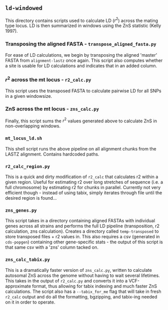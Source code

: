 
## `ld-windowed`

This directory contains scripts used to calculate LD ($r^2$) across the mating type
locus. LD is then summarized in windows using the ZnS statistic (Kelly 1997).

### Transposing the aligned FASTA - `transpose_aligned_fasta.py`

For ease of LD calculations, we begin by transposing the aligned 'master' 
FASTA from `alignment-lastz` once again. This script also computes whether a
site is usable for LD calculations and indicates that in an added column.

### $r^2$ across the mt locus - `r2_calc.py`

This script uses the transposed FASTA to calculate pairwise LD
for all SNPs in a given windowsize. 

### ZnS across the mt locus - `zns_calc.py`

Finally, this script sums the $r^2$ values generated above to 
calculate ZnS in non-overlapping windows.

### `mt_locus_ld.sh`

This shell script runs the above pipeline on all alignment chunks
from the LASTZ alignment. Contains hardcoded paths.

### `r2_calc_region.py`

This is a quick and dirty modification of `r2_calc` that calculates r2 within a
given region. Useful for estimating r2 over long stretches of sequence (i.e. a
full chromosome) by estimating r2 for chunks in parallel.  Currently not very
efficient though - instead of using tabix, simply iterates through file until
the desired region is found...

### `zns_genes.py`

This script takes in a directory containing aligned FASTAs with individual
genes across all strains and performs the full LD pipeline (transposition,
r2 calculation, zns calculation). Creates a directory called `temp-transposed`
to store transposed files + r2 values in. This also requires a csv
(generated in `cds-popgen`) containing other gene-specific stats - the output
of this script is that same csv with a 'zns' column tacked on.

### `zns_calc_tabix.py`

This is a dramatically faster version of `zns_calc.py`, written to calculate
autosomal ZnS across the genome without having to wait several lifetimes.
This takes in the output of `r2_calc.py` and converts it into a VCF-approximate
format, thus allowing for tabix indexing and much faster ZnS calculations.
The script also has a `--tabix_for_me` flag that will take in fresh `r2_calc` output
and do all the formatting, bgzipping, and tabix-ing needed on it in order to operate. 
